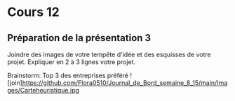 # Cours 12
## Préparation de la présentation 3 
Joindre des images de votre tempête d'idée et des esquisses de votre projet. Expliquer en 2 à 3 lignes votre projet. 

Brainstorm:
Top 3 des entreprises préféré
![join]https://github.com/Flora0510/Journal_de_Bord_semaine_8_15/main/Images/Carteheuristique.jpg

